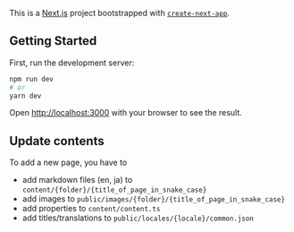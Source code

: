 This is a [Next.js](https://nextjs.org/) project bootstrapped with [`create-next-app`](https://github.com/vercel/next.js/tree/canary/packages/create-next-app).

## Getting Started

First, run the development server:

```bash
npm run dev
# or
yarn dev
```

Open [http://localhost:3000](http://localhost:3000) with your browser to see the result.

## Update contents

To add a new page, you have to
- add markdown files (en, ja) to `content/{folder}/{title_of_page_in_snake_case}`
- add images to `public/images/{folder}/{title_of_page_in_snake_case}`
- add properties to `content/content.ts`
- add titles/translations to `public/locales/{locale}/common.json`
